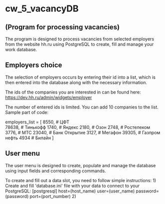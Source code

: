 # cw_5_vacancyDB
## (Program for processing vacancies)

  The program is designed to process vacancies from selected employers from the website hh.ru using
  PostgreSQL to create, fill and manage your work database.

## Employers choice

  The selection of employers occurs by entering their id into a list, which is then entered 
  into the database along with the necessary information.

  The ids of the companies you are interested in can be found here: https://dev.hh.ru/admin/widgets/employer

  The number of entered ids is limited. You can add 10 companies to the list.
  Sample part of code: 

  employers_list = [
          8550,  # ЦФТ  
          78638,  # Тинькофф
          1740,  # Яндекс
          2180,  # Озон
          2748,  # Ростелеком
          3776,  # МТС
          23040,  # Банк Открытие
          3127,  # Мегафон
          39305,  # Газпром нефть
          4934  # Билайн
      ]

## User menu

  The user menu is designed to create, populate and manage the database 
  using input fields and corresponding commands.

  To create and fill out a data slot, you need to follow simple instructions:
    1) Create and fill 'database.ini' file with your data to connect to your PostgreSQL:
      [postgresql]
      host=(host_name)
      user=(user_name)
      password=(password)
      port=(port_number)
    2) 
